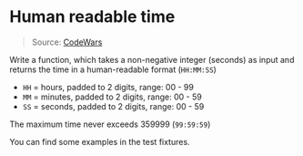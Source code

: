# Human readable time

> Source: [CodeWars](https://www.codewars.com/kata/human-readable-time)

Write a function, which takes a non-negative integer (seconds) as input and returns the time in a
human-readable format (`HH:MM:SS`)

- `HH` = hours, padded to 2 digits, range: 00 - 99
- `MM` = minutes, padded to 2 digits, range: 00 - 59
- `SS` = seconds, padded to 2 digits, range: 00 - 59

The maximum time never exceeds 359999 (`99:59:59`)

You can find some examples in the test fixtures.